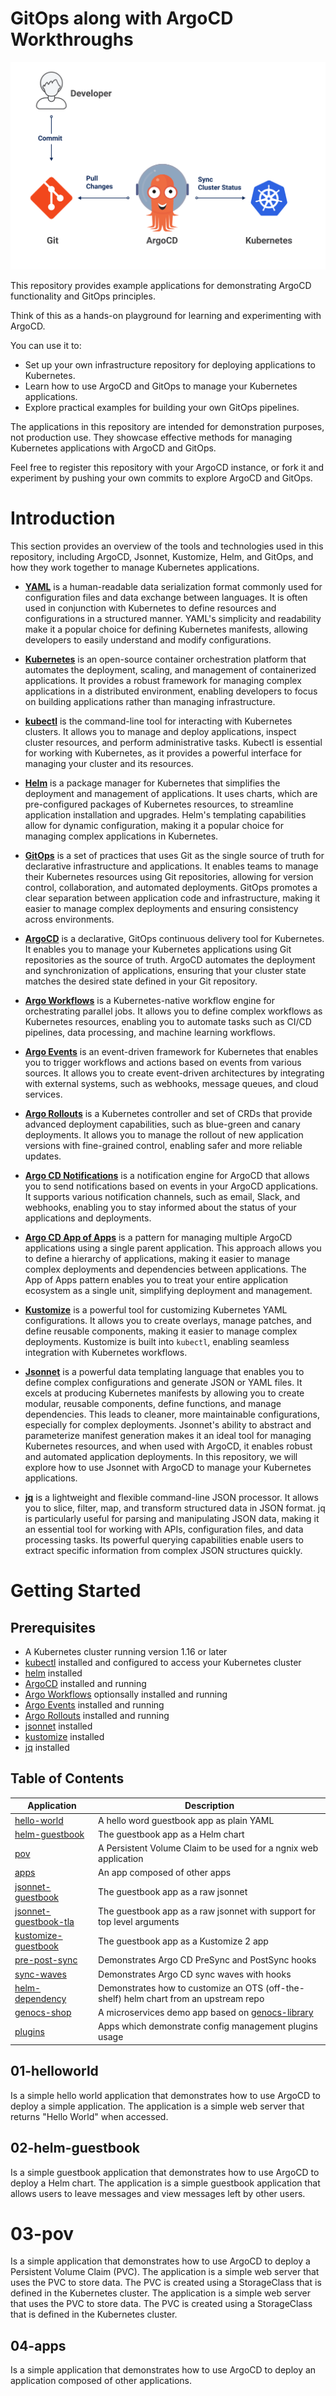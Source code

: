 # GitOps along with ArgoCD Workthroughs

[![ArgoCD logo: stylized orange and blue robot with a friendly expression, standing on a blue circular background. The robot is smiling, conveying a welcoming and approachable tone. The wider environment is a clean, minimalistic design with no additional text or elements.](./assets/workflow.png)](https://argo-cd.readthedocs.io/en/stable/)

This repository provides example applications for demonstrating ArgoCD functionality and GitOps principles.


Think of this as a hands-on playground for learning and experimenting with ArgoCD.


You can use it to:
* Set up your own infrastructure repository for deploying applications to Kubernetes.
* Learn how to use ArgoCD and GitOps to manage your Kubernetes applications.
* Explore practical examples for building your own GitOps pipelines.

The applications in this repository are intended for demonstration purposes, not production use. They showcase effective methods for managing Kubernetes applications with ArgoCD and GitOps.

Feel free to register this repository with your ArgoCD instance, or fork it and experiment by pushing your own commits to explore ArgoCD and GitOps.


# Introduction

This section provides an overview of the tools and technologies used in this repository, including ArgoCD, Jsonnet, Kustomize, Helm, and GitOps, and how they work together to manage Kubernetes applications.

- [**YAML**](https://yaml.org/) is a human-readable data serialization format commonly used for configuration files and data exchange between languages. It is often used in conjunction with Kubernetes to define resources and configurations in a structured manner. YAML's simplicity and readability make it a popular choice for defining Kubernetes manifests, allowing developers to easily understand and modify configurations.   

- [**Kubernetes**](https://kubernetes.io/) is an open-source container orchestration platform that automates the deployment, scaling, and management of containerized applications. It provides a robust framework for managing complex applications in a distributed environment, enabling developers to focus on building applications rather than managing infrastructure.

- [**kubectl**](https://kubernetes.io/docs/tasks/tools/) is the command-line tool for interacting with Kubernetes clusters. It allows you to manage and deploy applications, inspect cluster resources, and perform administrative tasks. Kubectl is essential for working with Kubernetes, as it provides a powerful interface for managing your cluster and its resources.

- [**Helm**](https://helm.sh/) is a package manager for Kubernetes that simplifies the deployment and management of applications. It uses charts, which are pre-configured packages of Kubernetes resources, to streamline application installation and upgrades. Helm's templating capabilities allow for dynamic configuration, making it a popular choice for managing complex applications in Kubernetes.

- [**GitOps**](https://www.gitops.tech/) is a set of practices that uses Git as the single source of truth for declarative infrastructure and applications. It enables teams to manage their Kubernetes resources using Git repositories, allowing for version control, collaboration, and automated deployments. GitOps promotes a clear separation between application code and infrastructure, making it easier to manage complex deployments and ensuring consistency across environments.

- [**ArgoCD**](https://argo-cd.readthedocs.io/en/stable/) is a declarative, GitOps continuous delivery tool for Kubernetes. It enables you to manage your Kubernetes applications using Git repositories as the source of truth. ArgoCD automates the deployment and synchronization of applications, ensuring that your cluster state matches the desired state defined in your Git repository.

- [**Argo Workflows**](https://argoproj.github.io/argo-workflows/) is a Kubernetes-native workflow engine for orchestrating parallel jobs. It allows you to define complex workflows as Kubernetes resources, enabling you to automate tasks such as CI/CD pipelines, data processing, and machine learning workflows.

- [**Argo Events**](https://argoproj.github.io/argo-events/) is an event-driven framework for Kubernetes that enables you to trigger workflows and actions based on events from various sources. It allows you to create event-driven architectures by integrating with external systems, such as webhooks, message queues, and cloud services.

- [**Argo Rollouts**](https://argoproj.github.io/argo-rollouts/) is a Kubernetes controller and set of CRDs that provide advanced deployment capabilities, such as blue-green and canary deployments. It allows you to manage the rollout of new application versions with fine-grained control, enabling safer and more reliable updates.

- [**Argo CD Notifications**](https://argocd-notifications.readthedocs.io/en/stable/) is a notification engine for ArgoCD that allows you to send notifications based on events in your ArgoCD applications. It supports various notification channels, such as email, Slack, and webhooks, enabling you to stay informed about the status of your applications and deployments.

- [**Argo CD App of Apps**](https://argo-cd.readthedocs.io/en/stable/operator-manual/app-of-apps/) is a pattern for managing multiple ArgoCD applications using a single parent application. This approach allows you to define a hierarchy of applications, making it easier to manage complex deployments and dependencies between applications. The App of Apps pattern enables you to treat your entire application ecosystem as a single unit, simplifying deployment and management.


- [**Kustomize**](https://kubernetes-sigs.github.io/kustomize/) is a powerful tool for customizing Kubernetes YAML configurations. It allows you to create overlays, manage patches, and define reusable components, making it easier to manage complex deployments. Kustomize is built into `kubectl`, enabling seamless integration with Kubernetes workflows.


- [**Jsonnet**](https://jsonnet.org/) is a powerful data templating language that enables you to define complex configurations and generate JSON or YAML files. It excels at producing Kubernetes manifests by allowing you to create modular, reusable components, define functions, and manage dependencies. This leads to cleaner, more maintainable configurations, especially for complex deployments. 
Jsonnet's ability to abstract and parameterize manifest generation makes it an ideal tool for managing Kubernetes resources, and when used with ArgoCD, it enables robust and automated application deployments.
In this repository, we will explore how to use Jsonnet with ArgoCD to manage your Kubernetes applications.

- [**jq**](https://stedolan.github.io/jq/) is a lightweight and flexible command-line JSON processor. It allows you to slice, filter, map, and transform structured data in JSON format. jq is particularly useful for parsing and manipulating JSON data, making it an essential tool for working with APIs, configuration files, and data processing tasks. Its powerful querying capabilities enable users to extract specific information from complex JSON structures quickly.


# Getting Started

## Prerequisites
- A Kubernetes cluster running version 1.16 or later
- [kubectl](https://kubernetes.io/docs/tasks/tools/) installed and configured to access your Kubernetes cluster
- [helm](https://helm.sh/docs/intro/install/) installed
- [ArgoCD](https://argo-cd.readthedocs.io/en/stable/) installed and running
- [Argo Workflows](https://argoproj.github.io/argo-workflows/) optionsally installed and running
- [Argo Events](https://argoproj.github.io/argo-events/) installed and running
- [Argo Rollouts](https://argoproj.github.io/argo-rollouts/) installed and running
- [jsonnet](https://jsonnet.org/) installed
- [kustomize](https://kubernetes-sigs.github.io/kustomize/) installed
- [jq](https://stedolan.github.io/jq/) installed


## Table of Contents

| Application | Description |
|-------------|-------------|
| [hello-world](01-helloworld/) | A hello word guestbook app as plain YAML |
| [helm-guestbook](02-helm-guestbook/) | The guestbook app as a Helm chart |
| [pov](03-pov/) | A Persistent Volume Claim to be used for a ngnix web application |
| [apps](04-apps/) | An app composed of other apps |
| [jsonnet-guestbook](jsonnet-guestbook/) | The guestbook app as a raw jsonnet |
| [jsonnet-guestbook-tla](jsonnet-guestbook-tla/) | The guestbook app as a raw jsonnet with support for top level arguments |
| [kustomize-guestbook](kustomize-guestbook/) | The guestbook app as a Kustomize 2 app |
| [pre-post-sync](pre-post-sync/) | Demonstrates Argo CD PreSync and PostSync hooks |
| [sync-waves](sync-waves/) | Demonstrates Argo CD sync waves with hooks |
| [helm-dependency](helm-dependency/) | Demonstrates how to customize an OTS (off-the-shelf) helm chart from an upstream repo |
| [genocs-shop](sock-shop/) | A microservices demo app based on [genocs-library](https://github.com/Genocs/genocs-library) |
| [plugins](plugins/) | Apps which demonstrate config management plugins usage |


## 01-helloworld
Is a simple hello world application that demonstrates how to use ArgoCD to deploy a simple application. The application is a simple web server that returns "Hello World" when accessed.

## 02-helm-guestbook
Is a simple guestbook application that demonstrates how to use ArgoCD to deploy a Helm chart. The application is a simple guestbook application that allows users to leave messages and view messages left by other users.

# 03-pov
Is a simple application that demonstrates how to use ArgoCD to deploy a Persistent Volume Claim (PVC). The application is a simple web server that uses the PVC to store data. The PVC is created using a StorageClass that is defined in the Kubernetes cluster.
The application is a simple web server that uses the PVC to store data. The PVC is created using a StorageClass that is defined in the Kubernetes cluster.

## 04-apps
Is a simple application that demonstrates how to use ArgoCD to deploy an application composed of other applications.
